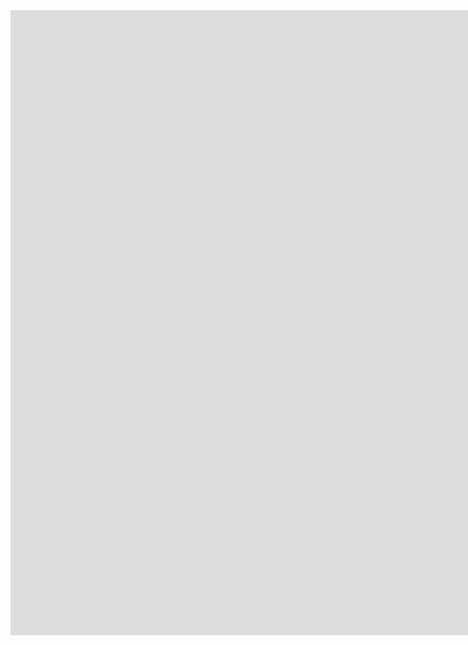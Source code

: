 
<iframe src="https://weseemahmed.shinyapps.io/cluster-map/" style="border:none;width:1800px;height:1000px;" align="centre"></iframe>
